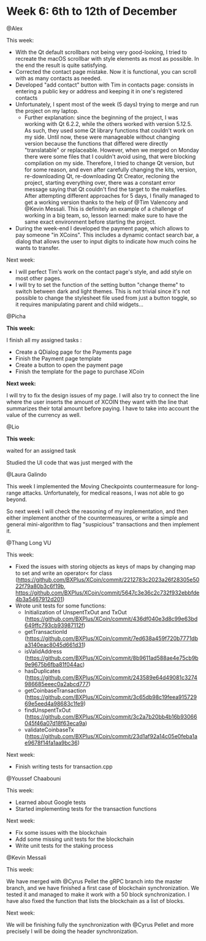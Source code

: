 # Week 6: 6th to 12th of December

@Alex

This week: 

- With the Qt default scrollbars not being very good-looking, I tried to recreate the macOS scrollbar with style elements as most as possible. In the end the result is quite satisfying.
- Corrected the contact page mistake. Now it is functional, you can scroll with as many contacts as needed.
- Developed "add contact" button with Tim in contacts page: consists in entering a public key or address and keeping it in one's registered contacts
- Unfortunately, I spent most of the week (5 days) trying to merge and run the project on my laptop.
    - Further explanation: since the beginning of the project, I was working with Qt 6.2.2, while the others worked with version 5.12.5. As such, they used some Qt library functions that couldn't work on my side. Until now, these were manageable without changing version because the functions that differed were directly "translatable" or replaceable. However, when we merged on Monday there were some files that I couldn't avoid using, that were blocking compilation on my side. Therefore, I tried to change Qt version, but for some reason, and even after carefully changing the kits, version, re-downloading Qt, re-downloading Qt Creator, recloning the project, starting everything over, there was a constant error message saying that Qt couldn't find the target to the makefiles. After attempting different approaches for 5 days, I finally managed to get a working version thanks to the help of @Tim Valencony and @Kevin Messali. This is definitely an example of a challenge of working in a big team, so, lesson learned: make sure to have the same exact environment before starting the project.
- During the week-end I developed the payment page, which allows to pay someone "in XCoins". This includes a dynamic contact search bar, a dialog that allows the user to input digits to indicate how much coins he wants to transfer.

Next week:

- I will perfect Tim's work on the contact page's style, and add style on most other pages.
- I will try to set the function of the setting button "change theme" to switch between dark and light themes. This is not trivial since it's not possible to change the stylesheet file used from just a button toggle, so it requires manipulating parent and child widgets...

@Picha 

**This week:**

I finish all my assigned tasks :

- Create a QDialog page for the Payments page
- Finish the Payment page template
- Create a button to open the payment page
- Finish the template for the page to purchase XCoin

**Next week:**

I will try to fix the design issues of my page. I will also try to connect the line where the user inserts the amount of XCOIN they want with the line that summarizes their total amount before paying. I have to take into account the value of the currency as well.

@Lio 

**This week:**  

waited for an assigned task 

Studied the UI code that was just merged with the

@Laura Galindo 

This week I implemented the Moving Checkpoints countermeasure for long-range attacks. Unfortunately, for medical reasons, I was not able to go beyond.

So next week I will check the reasoning of my implementation, and then either implement another of the countermeasures, or write a simple and general mini-algorithm to flag "suspicious" transactions and then implement it.

@Thang Long VU 

This week:

- Fixed the issues with storing objects as keys of maps by changing map to set and write an operator< for class  (https://github.com/BXPlus/XCoin/commit/2212783c2023a26f28305e5022f79a80b3c6f19b, https://github.com/BXPlus/XCoin/commit/5647c3e36c2c732f932ebbfde4b3a5467912d201)
- Wrote unit tests for some functions:
    - Initialization of UnspentTxOut and TxOut (https://github.com/BXPlus/XCoin/commit/436df040e3d8c99e63bd649ffc793cb93987112f)
    - getTransactionId (https://github.com/BXPlus/XCoin/commit/7ed638a459f720b7771dba3140eac8045d661d31)
    - isValidAddress (https://github.com/BXPlus/XCoin/commit/8b9611ad588ae4e75cb9b9e9675b6fba81f044ac)
    - hasDuplicates (https://github.com/BXPlus/XCoin/commit/243589e64d49081c3274986685eeec0a2abcd777)
    - getCoinbaseTransaction (https://github.com/BXPlus/XCoin/commit/3c65db98c19feea91572969e5eed4a98683c1fe9)
    - findUnspentTxOut (https://github.com/BXPlus/XCoin/commit/3c2a7b20bb4b16b93066045f46a07d18f63eca9a)
    - validateCoinbaseTx (https://github.com/BXPlus/XCoin/commit/23d1af92a14c05e0feba1ae9678f14fa1aa9bc36)

Next week:

- Finish writing tests for transaction.cpp

@Youssef Chaabouni 

This week:

- Learned about Google tests
- Started implementing tests for the transaction functions

Next week:

- Fix some issues with the blockchain
- Add some missing unit tests for the blockchain
- Write unit tests for the staking process

@Kevin Messali 

This week: 

We have merged with @Cyrus Pellet the gRPC branch into the master branch, and we have finished a first case of blockchain synchronization. We tested it and managed to make it work with a 50 block synchronization. I have also fixed the function that lists the blockchain as a list of blocks.

Next week:

We will be finishing fully the synchronization with @Cyrus Pellet and more precisely I will be doing the header synchronization.
